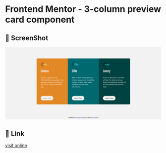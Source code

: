 # Frontend Mentor - 3-column preview card component

## 📸 ScreenShot

![screenshot](./screenshot.png)

## 🔗 Link

[visit online](https://lulusaikou.github.io/frontendmentor-challenges/3-column-preview-card-component/)
